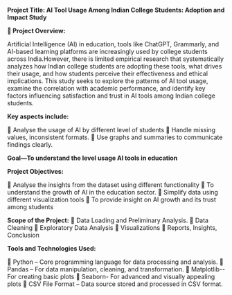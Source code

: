 **Project Title: AI Tool Usage Among Indian College Students: Adoption and Impact Study**





**📝 Project Overview:**



Artificial Intelligence (AI) in education, tools like ChatGPT, Grammarly, and AI-based learning platforms are increasingly used by college students across India.However, there is limited empirical research that systematically analyzes how Indian college students are adopting these tools, what drives their usage, and how students perceive their effectiveness and ethical implications. This study seeks to explore the patterns of AI tool usage, examine the correlation with academic performance, and identify key factors influencing satisfaction and trust in AI tools among Indian college students.



**Key aspects include:**



	Analyse the usage of AI by different level of students
	Handle missing values, inconsistent formats.
	Use graphs and summaries to communicate findings clearly.




**Goal—To understand the level usage AI tools in education**



**Project Objectives:**


	Analyse the insights from the dataset using different functionality
	To understand the growth of AI in the education sector.
	Simplify data using different visualization tools
	To provide insight on AI growth and its trust among students





**Scope of the Project:**
	Data Loading and Preliminary Analysis.
	Data Cleaning
	Exploratory Data Analysis
	Visualizations
	Reports, Insights, Conclusion



**Tools and Technologies Used:**




	Python – Core programming language for data processing and analysis.
	Pandas – For data manipulation, cleaning, and transformation.
	Matplotlib-- For creating basic plots
	Seaborn- For advanced and visually appealing plots
	CSV File Format – Data source stored and processed in CSV format.

